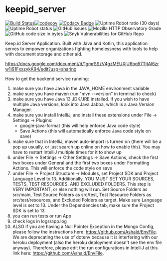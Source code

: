 # keepid_server
[![Build Status](https://travis-ci.org/keepid/keepid_server.svg?branch=master)](https://travis-ci.org/keepid/keepid_server)[![codecov](https://codecov.io/gh/crchong1/keepid_server/branch/master/graph/badge.svg?token=4wI4QFPmQv)](https://codecov.io/gh/crchong1/keepid_server)
[![Codacy Badge](https://app.codacy.com/project/badge/Grade/aed15cbdd0a249a69a0439fd7784cb1d)](https://www.codacy.com/gh/keepid/keepid_server?utm_source=github.com&amp;utm_medium=referral&amp;utm_content=keepid/keepid_server&amp;utm_campaign=Badge_Grade)
![Uptime Robot ratio (30 days)](https://img.shields.io/uptimerobot/ratio/m785737816-1b614ce058ee62b1c5d2b6a0)
![Uptime Robot status](https://img.shields.io/uptimerobot/status/m785737816-1b614ce058ee62b1c5d2b6a0)
![GitHub issues](https://img.shields.io/github/issues/keepid/keepid_server)
![Mozilla HTTP Observatory Grade](https://img.shields.io/mozilla-observatory/grade-score/server.keep.id?publish)
![GitHub code size in bytes](https://img.shields.io/github/languages/code-size/keepid/keepid_server)
![Snyk Vulnerabilities for GitHub Repo](https://img.shields.io/snyk/vulnerabilities/github/keepid/keepid_server)

Keep.id Server Application. Built with Java and Kotlin, this application serves to empower organizations fighting homelessness with tools to help with document storage and other aid.

https://docs.google.com/document/d/1gmrSSzV4gzMEUXjU6bq57TjtAl6zrw1i61FxxzykK94/edit?usp=sharing 

How to get the backend service running:
1) make sure you have Java in the JAVA_HOME environment variable
2) make sure you have maven (run "mvn --version" in terminal to check)
3) make sure you have Java 13 JDK/JRE installed. If you wish to have multiple Java versions, look into Java Jabba, which is a Java Version Manager.
4) make sure you install IntelliJ, and install these extensions under File -> Settings -> Plugins:
    - google-java-format (this will help enforce Java code style)
    - Save Actions (this will automatically enforce Java code style on save)
5) make sure that in IntelliJ, maven auto-import is turned on (there will be a pop up usually, or just search up online on how to enable this). You may have to restart IntelliJ multiple times for it to show up
6) under File -> Settings -> Other Settings -> Save Actions, check the first two boxes under General and the first two boxes under Formatting Actions. This will enforce the code style on save
7) under File -> Project Structure -> Modules, set Project SDK and Project Language Level to 13. Additionally, YOU MUST SET YOUR SOURCES, TESTS, TEST RESOURCES, AND EXCLUDED FOLDERS. This step is VERY IMPORTANT, or else nothing will run. Set Source Folders as src/main, Test Source Folders as src/test, Test Resource Folders as src/test/resources, and Excluded Folders as target. Make sure Language level is set to 13. Under the Dependencies tab, make sure the Project SDK is set to 13. 
8) you can run tests or run App
9) check logs in logs/app.log
10) ALSO if you are having a Null Pointer Exception in the Mongo Config, please follow the instructions here: https://github.com/Ashald/EnvFile. We are deprecating the use of dotenv because it is interfering
with our heroku deployment (also the heroku deployment doesn't see the env file anyway). Therefore, please edit the run configurations in IntelliJ at this link here: https://github.com/Ashald/EnvFile. 